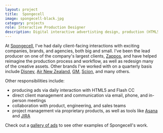 ```yaml
---
layout: project
title:  Spongecell
image: spongecell-black.jpg
category: projects
role: Interactive Production Designer
description: Digital interactive advertisting design, production (HTML5 and Flash), and project management.
---
```

At [Spongecell](http://www.spongecell.com), I've had daily client-facing interactions with exciting companies, brands, and agencies, both big and small.  I've been the lead producer on one of the company's largest clients, [Zappos](http://www.zappos.com), and have helped reimagine the production process and workflow, as well as redesign many of the creative assets. Other brands I've worked with on a quarterly basis include [Disney](http://www.disney.com), [Air New Zealand](http://www.airnewzealand.com), [GM](http://www.gm.com), [Scion](http://www.scion.com), and many others.

Other responsibilities include:

- producing ads via daily interaction with HTML5 and Flash CC
- direct client management and communication via email, phone, and in-person meetings
- collaboration with product, engineering, and sales teams
- project management via proprietary products, as well as tools like [Asana](http://www.asana.com) and [JIRA](https://www.atlassian.com/software/jira)

Check out a [gallery of ads](http://www.spongecell.com/gallery) to see other examples of Spongecell's work.

